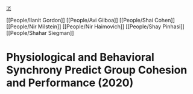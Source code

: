 [🇿](zotero://select/library/items/DQJ9RPIM)

[[People/Ilanit Gordon]] [[People/Avi Gilboa]] [[People/Shai Cohen]] [[People/Nir Milstein]] [[People/Nir Haimovich]] [[People/Shay Pinhasi]] [[People/Shahar Siegman]] 
# Physiological and Behavioral Synchrony Predict Group Cohesion and Performance (2020)

